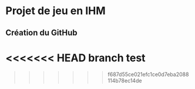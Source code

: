 # Projet de jeu en IHM

## Création du GitHub

<<<<<<< HEAD
branch test
=======
>>>>>>> f687d55ce021efc1ce0d7eba2088114b78ec14de
